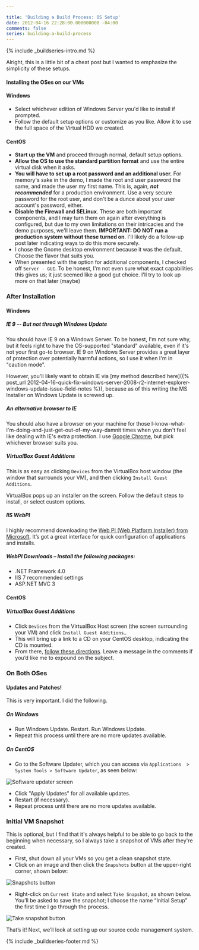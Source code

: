 ```yaml
---
 
title: 'Building a Build Process: OS Setup'
date: 2012-04-16 22:28:00.000000000 -04:00
comments: false
series: building-a-build-process
---
```

{% include _buildseries-intro.md %}

Alright, this is a little bit of a cheat post but I wanted to emphasize the simplicity of these setups.

#### Installing the OSes on our VMs

#### Windows

* Select whichever edition of Windows Server you'd like to install if prompted.  
* Follow the default setup options or customize as you like. Allow it to use the full space of the Virtual HDD we created.

#### CentOS

* **Start up the VM** and proceed through normal, default setup options.
* **Allow the OS to use the standard partition format** and use the entire virtual disk when it asks.
* **You will have to set up a root password and an additional user.** For memory's sake in the demo, I made the root and user password the same, and made the user my first name. This is, again, ***not recommended*** for a production environment. Use a very secure password for the root user, and don't be a dunce about your user account's password, either.
* **Disable the Firewall and SELinux**. These are both important components, and I may turn them on again after everything is configured, but due to my own limitations on their intricacies and the demo purposes, we'll leave them. **IMPORTANT: DO NOT** **run a production system without these turned on**. I'll likely do a follow-up post later indicating ways to do this more securely.
* I chose the Gnome desktop environment because it was the default. Choose the flavor that suits you.
* When presented with the option for additional components, I checked off `Server - GUI`. To be honest, I'm not even sure what exact capabilities this gives us; it just seemed like a good gut choice. I'll try to look up more on that later (maybe)

### After Installation

#### Windows

##### IE 9 -- But not through Windows Update

You should have IE 9 on a Windows Server. To be honest, I'm not sure why, but it feels right to have the OS-supported "standard" available, even if it's not your first go-to browser. IE 9 on Windows Server provides a great layer of protection over potentially harmful actions, so I use it when I'm in "caution mode".

However, you'll likely want to obtain IE via [my method described here]({% post_url 2012-04-16-quick-fix-windows-server-2008-r2-internet-explorer-windows-update-issue-field-notes %}), because as of this writing the MS Installer on Windows Update is screwed up.  

##### An alternative browser to IE

You should also have a browser on your machine for those I-know-what-I'm-doing-and-just-get-out-of-my-way-damnit times when you don't feel like dealing with IE's extra protection. I use [Google Chrome], but pick whichever browser suits you.  

##### VirtualBox Guest Additions

This is as easy as clicking `Devices` from the VirtualBox host window (the window that surrounds your VM), and then clicking `Install Guest Additions`.

VirtualBox pops up an installer on the screen. Follow the default steps to install, or select custom options.

##### IIS WebPI

I highly recommend downloading the [Web PI (Web Platform Installer) from Microsoft][WebPI]. It’s got a great interface for quick configuration of applications and installs.

##### WebPI Downloads – Install the following packages:

* .NET Framework 4.0  
* IIS 7 recommended settings  
* ASP.NET MVC 3

#### CentOS

##### VirtualBox Guest Additions

* Click `Devices` from the VirtualBox Host screen (the screen surrounding your VM) and click `Install Guest Additions…`
* This will bring up a link to a CD on your CentOS desktop, indicating the CD is mounted.
* From there, [follow these directions][Instructions]. Leave a message in the comments if you’d like me to expound on the subject.

### On Both OSes

#### Updates and Patches!

This is very important. I did the following.  

##### On Windows

* Run Windows Update. Restart. Run Windows Update.  
* Repeat this process until there are no more updates available.

##### On CentOS

* Go to the Software Updater, which you can access via `Applications  > System Tools > Software Updater`, as seen below:

![Software updater screen]({{site.post-images}}/05-CentOS-Updates.png)

* Click "Apply Updates" for all available updates.  
* Restart (if necessary).  
* Repeat process until there are no more updates available.

### Initial VM Snapshot

This is optional, but I find that it's always helpful to be able to go back to the beginning when necessary, so I always take a snapshot of VMs after they're created.  

* First, shut down all your VMs so you get a clean snapshot state.
* Click on an image and then click the `Snapshots` button at the upper-right corner, shown below:

![Snapshots button]({{site.post-images}}/07-252520-252520Details-252520and-252520Snapshots_thumb.png)

* Right-click on `Current State` and select `Take Snapshot`, as shown below. You’ll be asked to save the snapshot; I choose the name “Initial Setup” the first time I go through the process.

![Take snapshot button]({{site.post-images}}/08-252520-252520Take-252520Snapshot_thumb-25255B1-25255D.png)

That’s it! Next, we’ll look at setting up our source code management system.

{% include _buildseries-footer.md %}

[Google Chrome]: http://google.com/chrome
[WebPI]: http://www.iis.net/webpi
[Instructions]: https://forums.virtualbox.org/viewtopic.php?t=4960
